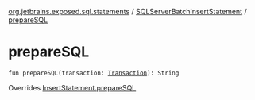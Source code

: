 [org.jetbrains.exposed.sql.statements](../index.md) / [SQLServerBatchInsertStatement](index.md) / [prepareSQL](.)

# prepareSQL

`fun prepareSQL(transaction: `[`Transaction`](../../org.jetbrains.exposed.sql/-transaction/index.md)`): String`

Overrides [InsertStatement.prepareSQL](../-insert-statement/prepare-s-q-l.md)

